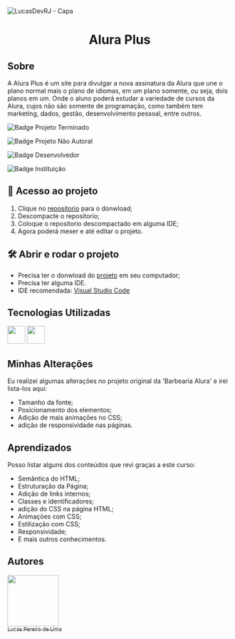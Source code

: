 ![LucasDevRJ - Capa](https://user-images.githubusercontent.com/95040236/147415952-3be56c26-f85d-4489-bb6b-e32128ac7ce3.png)

<h1 align="center">Alura Plus</h1>

## Sobre

A Alura Plus é um site para divulgar a nova assinatura da Alura que une o plano normal mais o plano de idiomas, em um plano somente, ou seja, dois planos em um. Onde o aluno poderá estudar a variedade de cursos da Alura, cujos não são somente de programação, como também tem marketing, dados, gestão, desenvolvimento pessoal, entre outros.

![Badge Projeto Terminado](https://img.shields.io/badge/Status-Terminado-brightgreen)

![Badge Projeto Não Autoral](https://img.shields.io/badge/Autoral-N%C3%A3o-brightgreen)

![Badge Desenvolvedor](https://img.shields.io/badge/Desenvolvedor-LucasDevRJ-brightgreen)

![Badge Instituição](https://img.shields.io/badge/Instituição-Alura-brightgreen)

## 📁 Acesso ao projeto

1. Clique no <a href="https://github.com/LucasDevRJ/aluraPlus/archive/refs/heads/master.zip">repositorio</a> para o donwload;
2. Descompacte o repositorio;
3. Coloque o repositorio descompactado em alguma IDE;
4. Agora poderá mexer e até editar o projeto.

## 🛠️ Abrir e rodar o projeto

* Precisa ter o donwload do <a href="https://github.com/LucasDevRJ/aluraPlus/archive/refs/heads/master.zip">projeto</a> em seu computador;
* Precisa ter alguma IDE.
* IDE recomendada: <a href="https://code.visualstudio.com/">Visual Studio Code</a>

## Tecnologias Utilizadas
<img src="https://cdn.jsdelivr.net/gh/devicons/devicon/icons/html5/html5-original.svg" width="40" height="40"/> 
<img src="https://cdn.jsdelivr.net/gh/devicons/devicon/icons/css3/css3-original.svg" width="40" height="40" /> 

## Minhas Alterações
Eu realizei algumas alterações no projeto original da 'Barbearia Alura' e irei lista-los aqui:

* Tamanho da fonte;
* Posicionamento dos elementos;
* Adição de mais animações no CSS;
* adição de responsividade nas páginas.

## Aprendizados
Posso listar alguns dos conteúdos que revi graças a este curso:
* Semântica do HTML;
* Estruturação da Página;
* Adição de links internos;
* Classes e identificadores;
* adição do CSS na página HTML;
* Animações com CSS;
* Estilização com CSS;
* Responsividade;
* E mais outros conhecimentos.

## Autores

[<img src="https://avatars.githubusercontent.com/u/95040236?v=4" width=115><br><sub>Lucas Pereira de Lima</sub>](https://github.com/LucasDevRJ)
